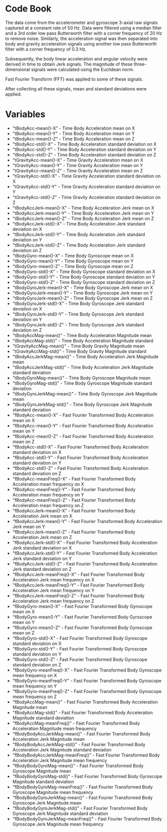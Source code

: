 Code Book
=========

The data come from the accelerometer and gyroscope 3-axial raw signals captured at a constant rate of 50 Hz. 
Data were filtered using a median filter and a 3rd order low pass Butterworth filter with a corner frequency of 20 Hz to remove noise. 
Similarly, the acceleration signal was then separated into body and gravity acceleration signals using another low pass Butterworth filter with a corner frequency of 0.3 Hz. 

Subsequently, the body linear acceleration and angular velocity were derived in time to obtain 
Jerk signals. The magnitude of these three-dimensional signals were calculated using the Euclidean norm. 

Fast Fourier Transform (FFT) was applied to some of these signals. 

After collecting all these signals, mean and standard deviations were applied.

Variables
=========


* "tBodyAcc-mean()-X" -                Time Body Acceleration mean on X
* "tBodyAcc-mean()-Y" -                Time Body Acceleration mean on Y
* "tBodyAcc-mean()-Z" -                Time Body Acceleration mean on Z
* "tBodyAcc-std()-X" -                 Time Body Acceleration standard deviation on X
* "tBodyAcc-std()-Y" -                 Time Body Acceleration standard deviation on Y
* "tBodyAcc-std()-Z" -                 Time Body Acceleration standard deviation on Z
* "tGravityAcc-mean()-X" -             Time Gravity Acceleration mean on X
* "tGravityAcc-mean()-Y" -             Time Gravity Acceleration mean on Y
* "tGravityAcc-mean()-Z" -             Time Gravity Acceleration mean on Z
* "tGravityAcc-std()-X" -             Time Gravity Acceleration  standard deviation on X
* "tGravityAcc-std()-Y" -              Time Gravity Acceleration  standard deviation on Y
* "tGravityAcc-std()-Z" -              Time Gravity Acceleration  standard deviation on Z
* "tBodyAccJerk-mean()-X"          -  Time Body Acceleration Jerk mean on X
* "tBodyAccJerk-mean()-Y" -            Time Body Acceleration Jerk mean on Y
* "tBodyAccJerk-mean()-Z" -            Time Body Acceleration Jerk mean on Z
* "tBodyAccJerk-std()-X" -             Time Body Acceleration Jerk standard deviation on X
* "tBodyAccJerk-std()-Y" -             Time Body Acceleration Jerk standard deviation on Y
* "tBodyAccJerk-std()-Z" -             Time Body Acceleration Jerk standard deviation on Z
* "tBodyGyro-mean()-X" -               Time Body Gyroscope mean on X
* "tBodyGyro-mean()-Y" -               Time Body Gyroscope mean on Y
* "tBodyGyro-mean()-Z" -               Time Body Gyroscope mean on Z
* "tBodyGyro-std()-X" -                Time Body Gyroscope standard deviation on X
* "tBodyGyro-std()-Y" -                Time Body Gyroscope standard deviation on Y
* "tBodyGyro-std()-Z" -                Time Body Gyroscope standard deviation on Z
* "tBodyGyroJerk-mean()-X"         -  Time Body Gyroscope Jerk mean on X
* "tBodyGyroJerk-mean()-Y" -           Time Body Gyroscope Jerk mean on Y
* "tBodyGyroJerk-mean()-Z" -           Time Body Gyroscope Jerk mean on Z
* "tBodyGyroJerk-std()-X"          -  Time Body Gyroscope Jerk standard deviation on X
* "tBodyGyroJerk-std()-Y" -            Time Body Gyroscope Jerk standard deviation on Y
* "tBodyGyroJerk-std()-Z" -            Time Body Gyroscope Jerk standard deviation on Z
* "tBodyAccMag-mean()" -               Time Body Acceleration Magnitude mean
* "tBodyAccMag-std()" -                Time Body Acceleration Magnitude standard
* "tGravityAccMag-mean()" -            Time Body Gravity Magnitude mean
* "tGravityAccMag-std()" -             Time Body Gravity Magnitude standard
* "tBodyAccJerkMag-mean()" -           Time Body Acceleration Jerk Magnitude mean
* "tBodyAccJerkMag-std()" -            Time Body Acceleration Jerk Magnitude standard deviation
* "tBodyGyroMag-mean()" -             Time Body Gyroscope Magnitude mean
* "tBodyGyroMag-std()" -               Time Body Gyroscope Magnitude standard deviation
* "tBodyGyroJerkMag-mean()" -         Time Body Gyroscope Jerk Magnitude mean
* "tBodyGyroJerkMag-std()" -          Time Body Gyroscope Jerk Magnitude standard deviation
* "fBodyAcc-mean()-X" -                Fast Fourier Transformed Body Acceleration mean on X
* "fBodyAcc-mean()-Y" -                Fast Fourier Transformed Body Acceleration mean on Y
* "fBodyAcc-mean()-Z" -                Fast Fourier Transformed Body Acceleration mean on Z
* "fBodyAcc-std()-X" -                 Fast Fourier Transformed Body Acceleration standard deviation on X
* "fBodyAcc-std()-Y" -                 Fast Fourier Transformed Body Acceleration standard deviation on Y
* "fBodyAcc-std()-Z" -                 Fast Fourier Transformed Body Acceleration standard deviation on Z
* "fBodyAcc-meanFreq()-X" -            Fast Fourier Transformed Body Acceleration mean frequency on X         
* "fBodyAcc-meanFreq()-Y" -            Fast Fourier Transformed Body Acceleration mean frequency on Y         
* "fBodyAcc-meanFreq()-Z"          -  Fast Fourier Transformed Body Acceleration mean frequency on Z         
* "fBodyAccJerk-mean()-X" -           Fast Fourier Transformed Body Acceleration Jerk mean on X               
* "fBodyAccJerk-mean()-Y" -            Fast Fourier Transformed Body Acceleration Jerk mean on Y               
* "fBodyAccJerk-mean()-Z"          -  Fast Fourier Transformed Body Acceleration Jerk mean on Z               
* "fBodyAccJerk-std()-X" -             Fast Fourier Transformed Body Acceleration Jerk standard deviation on X 
* "fBodyAccJerk-std()-Y" -             Fast Fourier Transformed Body Acceleration Jerk standard deviation on Y 
* "fBodyAccJerk-std()-Z" -             Fast Fourier Transformed Body Acceleration Jerk standard deviation on Z 
* "fBodyAccJerk-meanFreq()-X" -        Fast Fourier Transformed Body Acceleration Jerk mean frequency on X
* "fBodyAccJerk-meanFreq()-Y" -        Fast Fourier Transformed Body Acceleration Jerk mean frequency on Y
* "fBodyAccJerk-meanFreq()-Z"      -  Fast Fourier Transformed Body Acceleration Jerk mean frequency on Z
* "fBodyGyro-mean()-X" -               Fast Fourier Transformed Body Gyroscope mean on X               
* "fBodyGyro-mean()-Y" -               Fast Fourier Transformed Body Gyroscope mean on Y               
* "fBodyGyro-mean()-Z" -               Fast Fourier Transformed Body Gyroscope mean on Z               
* "fBodyGyro-std()-X" -                Fast Fourier Transformed Body Gyroscope standard deviation on X 
* "fBodyGyro-std()-Y" -                Fast Fourier Transformed Body Gyroscope standard deviation on Y 
* "fBodyGyro-std()-Z" -                Fast Fourier Transformed Body Gyroscope standard deviation on Z 
* "fBodyGyro-meanFreq()-X" -           Fast Fourier Transformed Body Gyroscope mean frequency on X
* "fBodyGyro-meanFreq()-Y" -           Fast Fourier Transformed Body Gyroscope mean frequency on Y
* "fBodyGyro-meanFreq()-Z"         -  Fast Fourier Transformed Body Gyroscope mean frequency on Z
* "fBodyAccMag-mean()" -               Fast Fourier Transformed Body Acceleration Magnitude mean
* "fBodyAccMag-std()" -                Fast Fourier Transformed Body Acceleration Magnitude standard deviation
* "fBodyAccMag-meanFreq()"         -  Fast Fourier Transformed Body Acceleration Magnitude mean frequency
* "fBodyBodyAccJerkMag-mean()" -       Fast Fourier Transformed Body Acceleration Jerk Magnitude mean                 
* "fBodyBodyAccJerkMag-std()" -        Fast Fourier Transformed Body Acceleration Jerk Magnitude standard deviation   
* "fBodyBodyAccJerkMag-meanFreq()" -  Fast Fourier Transformed Body Acceleration Jerk Magnitude mean frequency       
* "fBodyBodyGyroMag-mean()" -          Fast Fourier Transformed Body Gyroscope Magnitude mean              
* "fBodyBodyGyroMag-std()" -           Fast Fourier Transformed Body Gyroscope Magnitude standard deviation
* "fBodyBodyGyroMag-meanFreq()"    -  Fast Fourier Transformed Body Gyroscope Magnitude mean frequency    
* "fBodyBodyGyroJerkMag-mean()" -      Fast Fourier Transformed Body Gyroscope Jerk Magnitude mean              
* "fBodyBodyGyroJerkMag-std()" -       Fast Fourier Transformed Body Gyroscope Jerk Magnitude standard deviation
* "fBodyBodyGyroJerkMag-meanFreq()" - Fast Fourier Transformed Body Gyroscope Jerk Magnitude mean frequency    
